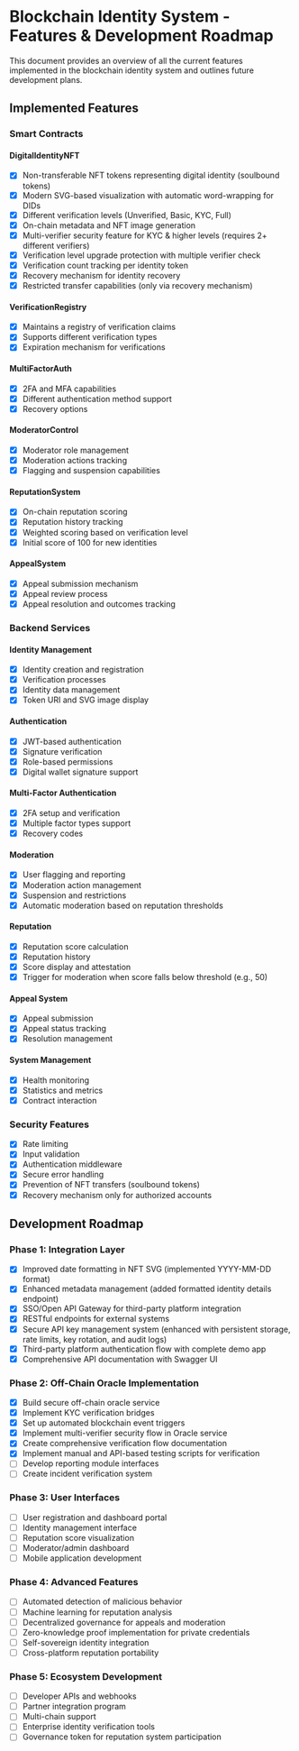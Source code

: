 # Blockchain Identity System - Features & Development Roadmap

This document provides an overview of all the current features implemented in the blockchain identity system and outlines future development plans.

## Implemented Features

### Smart Contracts

#### DigitalIdentityNFT
- [x] Non-transferable NFT tokens representing digital identity (soulbound tokens)
- [x] Modern SVG-based visualization with automatic word-wrapping for DIDs
- [x] Different verification levels (Unverified, Basic, KYC, Full)
- [x] On-chain metadata and NFT image generation
- [x] Multi-verifier security feature for KYC & higher levels (requires 2+ different verifiers)
- [x] Verification level upgrade protection with multiple verifier check
- [x] Verification count tracking per identity token
- [x] Recovery mechanism for identity recovery
- [x] Restricted transfer capabilities (only via recovery mechanism)

#### VerificationRegistry
- [x] Maintains a registry of verification claims
- [x] Supports different verification types
- [x] Expiration mechanism for verifications

#### MultiFactorAuth
- [x] 2FA and MFA capabilities
- [x] Different authentication method support
- [x] Recovery options

#### ModeratorControl
- [x] Moderator role management
- [x] Moderation actions tracking
- [x] Flagging and suspension capabilities

#### ReputationSystem
- [x] On-chain reputation scoring
- [x] Reputation history tracking
- [x] Weighted scoring based on verification level
- [x] Initial score of 100 for new identities

#### AppealSystem
- [x] Appeal submission mechanism
- [x] Appeal review process
- [x] Appeal resolution and outcomes tracking

### Backend Services

#### Identity Management
- [x] Identity creation and registration
- [x] Verification processes
- [x] Identity data management
- [x] Token URI and SVG image display

#### Authentication
- [x] JWT-based authentication 
- [x] Signature verification
- [x] Role-based permissions
- [x] Digital wallet signature support

#### Multi-Factor Authentication
- [x] 2FA setup and verification
- [x] Multiple factor types support
- [x] Recovery codes

#### Moderation
- [x] User flagging and reporting
- [x] Moderation action management
- [x] Suspension and restrictions
- [x] Automatic moderation based on reputation thresholds

#### Reputation
- [x] Reputation score calculation
- [x] Reputation history
- [x] Score display and attestation
- [x] Trigger for moderation when score falls below threshold (e.g., 50)

#### Appeal System
- [x] Appeal submission
- [x] Appeal status tracking  
- [x] Resolution management

#### System Management
- [x] Health monitoring
- [x] Statistics and metrics
- [x] Contract interaction

### Security Features
- [x] Rate limiting
- [x] Input validation
- [x] Authentication middleware
- [x] Secure error handling
- [x] Prevention of NFT transfers (soulbound tokens)
- [x] Recovery mechanism only for authorized accounts

## Development Roadmap

### Phase 1: Integration Layer
- [x] Improved date formatting in NFT SVG (implemented YYYY-MM-DD format)
- [x] Enhanced metadata management (added formatted identity details endpoint)
- [x] SSO/Open API Gateway for third-party platform integration
- [x] RESTful endpoints for external systems
- [x] Secure API key management system (enhanced with persistent storage, rate limits, key rotation, and audit logs)
- [x] Third-party platform authentication flow with complete demo app
- [x] Comprehensive API documentation with Swagger UI

### Phase 2: Off-Chain Oracle Implementation
- [x] Build secure off-chain oracle service
- [x] Implement KYC verification bridges
- [x] Set up automated blockchain event triggers
- [x] Implement multi-verifier security flow in Oracle service
- [x] Create comprehensive verification flow documentation
- [x] Implement manual and API-based testing scripts for verification
- [ ] Develop reporting module interfaces
- [ ] Create incident verification system

### Phase 3: User Interfaces
- [ ] User registration and dashboard portal
- [ ] Identity management interface
- [ ] Reputation score visualization
- [ ] Moderator/admin dashboard
- [ ] Mobile application development

### Phase 4: Advanced Features
- [ ] Automated detection of malicious behavior
- [ ] Machine learning for reputation analysis
- [ ] Decentralized governance for appeals and moderation
- [ ] Zero-knowledge proof implementation for private credentials
- [ ] Self-sovereign identity integration
- [ ] Cross-platform reputation portability

### Phase 5: Ecosystem Development
- [ ] Developer APIs and webhooks
- [ ] Partner integration program
- [ ] Multi-chain support
- [ ] Enterprise identity verification tools
- [ ] Governance token for reputation system participation